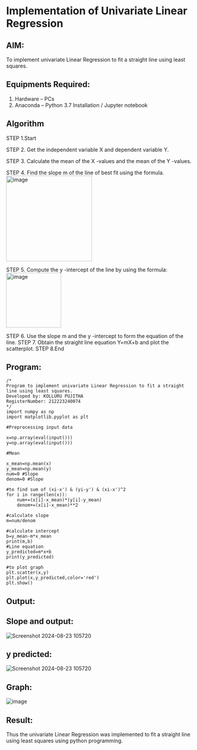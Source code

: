 # Implementation of Univariate Linear Regression
## AIM:
To implement univariate Linear Regression to fit a straight line using least squares.

## Equipments Required:
1. Hardware – PCs
2. Anaconda – Python 3.7 Installation / Jupyter notebook

## Algorithm

STEP 1.Start

STEP 2. Get the independent variable X and dependent variable Y.

STEP 3. Calculate the mean of the X -values and the mean of the Y -values.

STEP 4. Find the slope m of the line of best fit using the formula. 
        <img width="231" alt="image" src="https://user-images.githubusercontent.com/93026020/192078527-b3b5ee3e-992f-46c4-865b-3b7ce4ac54ad.png">
        
STEP 5. Compute the y -intercept of the line by using the formula:
        <img width="148" alt="image" src="https://user-images.githubusercontent.com/93026020/192078545-79d70b90-7e9d-4b85-9f8b-9d7548a4c5a4.png">
        
STEP 6. Use the slope m and the y -intercept to form the equation of the line.
STEP 7. Obtain the straight line equation Y=mX+b and plot the scatterplot.
STEP 8.End

## Program:
```
/*
Program to implement univariate Linear Regression to fit a straight line using least squares.
Developed by: KOLLURU PUJITHA
RegisterNumber: 212223240074
*/
import numpy as np
import matplotlib.pyplot as plt

#Preprocessing input data

x=np.array(eval(input()))
y=np.array(eval(input()))

#Mean

x_mean=np.mean(x)
y_mean=np.mean(y)
num=0 #Slope
denom=0 #Slope

#to find sum of (xi-x') & (yi-y') & (xi-x')^2
for i in range(len(x)):
    num+=(x[i]-x_mean)*(y[i]-y_mean)
    denom+=(x[i]-x_mean)**2

#calculate slope
m=num/denom

#calculate intercept
b=y_mean-m*x_mean
print(m,b)
#Line equation
y_predicted=m*x+b
print(y_predicted)

#to plot graph
plt.scatter(x,y)
plt.plot(x,y_predicted,color='red')
plt.show()
```

## Output:
## Slope and output:
![Screenshot 2024-08-23 105720](https://github.com/user-attachments/assets/db537060-caff-4fc9-ba1e-79198ea8b7e5)
## y predicted:
![Screenshot 2024-08-23 105720](https://github.com/user-attachments/assets/e7070014-7643-4a60-b3df-b9f0835bc59e)
## Graph:
![image](https://github.com/user-attachments/assets/020decfa-acd6-44dc-826b-c212cf7214c4)



## Result:
Thus the univariate Linear Regression was implemented to fit a straight line using least squares using python programming.
